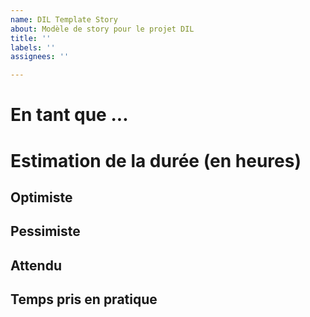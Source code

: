 ```yaml
---
name: DIL Template Story
about: Modèle de story pour le projet DIL
title: ''
labels: ''
assignees: ''

---
```


# En tant que ... 

# Estimation de la durée (en heures) 
## Optimiste

## Pessimiste 

## Attendu 

## Temps pris en pratique
